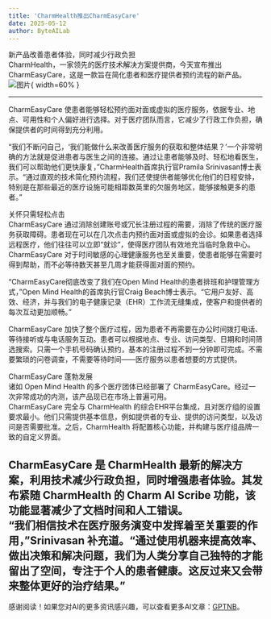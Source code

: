 ```yaml
---
title: 'CharmHealth推出CharmEasyCare'
date: 2025-05-12
author: ByteAILab
---
```


新产品改善患者体验，同时减少行政负担  
CharmHealth，一家领先的医疗技术解决方案提供商，今天宣布推出CharmEasyCare，这是一款旨在简化患者和医疗提供者预约流程的新产品。![图片](https://ai-techpark.com/wp-content/uploads/CharmHealth-Launches.jpg){ width=60% }

---
CharmEasyCare 使患者能够轻松预约面对面或虚拟的医疗服务，依据专业、地点、可用性和个人偏好进行选择。对于医疗团队而言，它减少了行政工作负担，确保提供者的时间得到充分利用。

“我们不断问自己，‘我们能做什么来改善医疗服务的获取和整体结果？’一个非常明确的方法就是促进患者与医生之间的连接。通过让患者能够及时、轻松地看医生，我们可以帮助他们更快康复，”CharmHealth首席执行官Pramila Srinivasan博士表示。“通过直观的技术简化预约流程，我们还使提供者能够优化他们的日程安排，特别是在那些最近的医疗设施可能相距数英里的欠服务地区，能够接触更多的患者。”

关怀只需轻松点击  
CharmEasyCare 通过消除创建账号或冗长注册过程的需要，消除了传统的医疗服务获取障碍。患者现在可以在几次点击内预约面对面或虚拟的会诊。如果患者选择远程医疗，他们往往可以立即“就诊”，使得医疗团队有效地充当临时急救中心。CharmEasyCare 对于时间敏感的心理健康服务也至关重要，使患者能够在需要时得到帮助，而不必等待数天甚至几周才能获得面对面的预约。

“CharmEasyCare彻底改变了我们在Open Mind Health的患者排班和护理管理方式，”Open Mind Health的首席执行官Craig Beach博士表示。“它用户友好、高效、经济，并与我们的电子健康记录（EHR）工作流无缝集成，使客户和提供者的每次互动更加顺畅。”

CharmEasyCare 加快了整个医疗过程，因为患者不再需要在办公时间拨打电话、等待接听或与电话服务互动。患者可以根据地点、专业、访问类型、日期和时间筛选搜索。只需一个手机号码确认预约，基本的注册过程不到一分钟即可完成。不需要繁琐的问卷调查，不需要等待时间——医疗服务以患者想要的方式提供。

CharmEasyCare 蓬勃发展  
诸如 Open Mind Health 的多个医疗团体已经部署了 CharmEasyCare。经过一次非常成功的内测，该产品现已在市场上普遍可用。  
CharmEasyCare 完全与 CharmHealth 的综合EHR平台集成，且对医疗组的设置要求最小。他们只需提供基本信息，例如提供者的专业、提供的访问类型，以及访问是否需要批准。之后，CharmHealth 将配置核心功能，并构建与医疗组品牌一致的自定义界面。

CharmEasyCare 是 CharmHealth 最新的解决方案，利用技术减少行政负担，同时增强患者体验。其发布紧随 CharmHealth 的 Charm AI Scribe 功能，该功能显著减少了文档时间和人工错误。  
“我们相信技术在医疗服务演变中发挥着至关重要的作用，”Srinivasan 补充道。“通过使用机器来提高效率、做出决策和解决问题，我们为人类分享自己独特的才能留出了空间，专注于个人的患者健康。这反过来又会带来整体更好的治疗结果。”
---
感谢阅读！如果您对AI的更多资讯感兴趣，可以查看更多AI文章：[GPTNB](https://gptnb.com)。